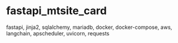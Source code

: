 # fastapi_mtsite_card
fastapi, jinja2, sqlalchemy, mariadb, docker, docker-compose, aws, langchain, apscheduler, uvicorn, requests
